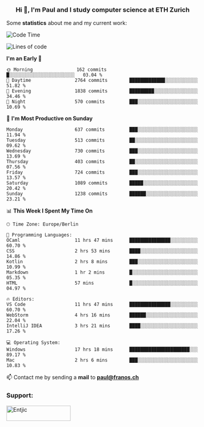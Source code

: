 <h3 align="center">Hi 👋, I'm Paul and I study computer science at ETH Zurich</h3>


Some **statistics** about me and my current work:

<!--START_SECTION:waka-->
![Code Time](http://img.shields.io/badge/Code%20Time-1%2C574%20hrs%201%20min-blue)

![Lines of code](https://img.shields.io/badge/From%20Hello%20World%20I%27ve%20Written-2.8%20million%20lines%20of%20code-blue)

**I'm an Early 🐤** 

```text
🌞 Morning                162 commits         █░░░░░░░░░░░░░░░░░░░░░░░░   03.04 % 
🌆 Daytime                2764 commits        █████████████░░░░░░░░░░░░   51.82 % 
🌃 Evening                1838 commits        █████████░░░░░░░░░░░░░░░░   34.46 % 
🌙 Night                  570 commits         ███░░░░░░░░░░░░░░░░░░░░░░   10.69 % 
```
📅 **I'm Most Productive on Sunday** 

```text
Monday                   637 commits         ███░░░░░░░░░░░░░░░░░░░░░░   11.94 % 
Tuesday                  513 commits         ██░░░░░░░░░░░░░░░░░░░░░░░   09.62 % 
Wednesday                730 commits         ███░░░░░░░░░░░░░░░░░░░░░░   13.69 % 
Thursday                 403 commits         ██░░░░░░░░░░░░░░░░░░░░░░░   07.56 % 
Friday                   724 commits         ███░░░░░░░░░░░░░░░░░░░░░░   13.57 % 
Saturday                 1089 commits        █████░░░░░░░░░░░░░░░░░░░░   20.42 % 
Sunday                   1238 commits        ██████░░░░░░░░░░░░░░░░░░░   23.21 % 
```


📊 **This Week I Spent My Time On** 

```text
🕑︎ Time Zone: Europe/Berlin

💬 Programming Languages: 
OCaml                    11 hrs 47 mins      ███████████████░░░░░░░░░░   60.70 % 
CSS                      2 hrs 53 mins       ████░░░░░░░░░░░░░░░░░░░░░   14.86 % 
Kotlin                   2 hrs 8 mins        ███░░░░░░░░░░░░░░░░░░░░░░   10.99 % 
Markdown                 1 hr 2 mins         █░░░░░░░░░░░░░░░░░░░░░░░░   05.35 % 
HTML                     57 mins             █░░░░░░░░░░░░░░░░░░░░░░░░   04.97 % 

🔥 Editors: 
VS Code                  11 hrs 47 mins      ███████████████░░░░░░░░░░   60.70 % 
WebStorm                 4 hrs 16 mins       ██████░░░░░░░░░░░░░░░░░░░   22.04 % 
IntelliJ IDEA            3 hrs 21 mins       ████░░░░░░░░░░░░░░░░░░░░░   17.26 % 

💻 Operating System: 
Windows                  17 hrs 18 mins      ██████████████████████░░░   89.17 % 
Mac                      2 hrs 6 mins        ███░░░░░░░░░░░░░░░░░░░░░░   10.83 % 
```


<!--END_SECTION:waka-->

📫 Contact me by sending a **mail** to **paul@franos.ch**

<h3 align="left">Support:</h3>
<p><a href="https://ko-fi.com/Entjic"> <img align="left" src="https://cdn.ko-fi.com/cdn/kofi3.png?v=3" height="40" width="168" alt="Entjic" /></a></p>
